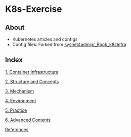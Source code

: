 # K8s-Exercise

## About

- Kubernetes articles and configs
- Config files: Forked from [sysnet4admin/_Book_k8sInfra](https://github.com/sysnet4admin/_Book_k8sInfra)

## Index

[1. Container Infrastructure](K8s-Exerci%20c97d9/1%20Containe%20fb1bc.md)

[2. Structure and Concepts](K8s-Exerci%20c97d9/2%20Structur%2038f03.md)

[3. Mechanism](K8s-Exerci%20c97d9/3%20Mechanis%20bac5a.md)

[4. Environment](K8s-Exerci%20c97d9/4%20Environm%20649ce.md)

[5. Practice](K8s-Exerci%20c97d9/5%20Practice%2078acc.md)

[6. Advanced Contents](K8s-Exerci%20c97d9/6%20Advanced%2017e99.md)

[References](K8s-Exerci%20c97d9/References%2066407.md)